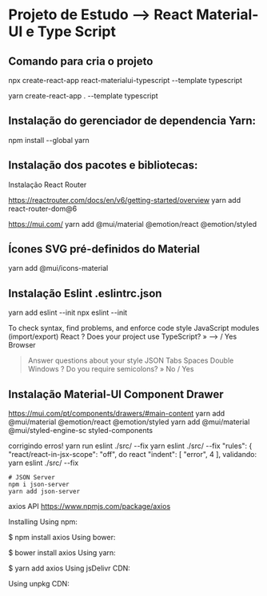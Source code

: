 # Projeto de Estudo --> React Material-UI e Type Script

## Comando para cria o projeto
npx create-react-app react-materialui-typescript --template typescript

yarn create-react-app . --template typescript



## Instalação do gerenciador de dependencia Yarn:
npm install --global yarn


## Instalação dos pacotes e bibliotecas:

Instalação React Router 

https://reactrouter.com/docs/en/v6/getting-started/overview
yarn add react-router-dom@6



https://mui.com/
yarn add @mui/material @emotion/react @emotion/styled


## Ícones SVG pré-definidos do Material
yarn add @mui/icons-material


## Instalação Eslint .eslintrc.json
yarn add eslint --init
npx eslint --init

 To check syntax, find problems, and enforce code style
 JavaScript modules (import/export)
 React
 ? Does your project use TypeScript? » --> / Yes
  Browser
  > Answer questions about your style
  JSON
  > Tabs
  Spaces
  > Double
> Windows
? Do you require semicolons? » No / Yes



## Instalação Material-UI Component Drawer
https://mui.com/pt/components/drawers/#main-content
yarn add @mui/material @emotion/react @emotion/styled
yarn add @mui/material @mui/styled-engine-sc styled-components

corrigindo erros! yarn run eslint ./src/ --fix yarn eslint ./src/ --fix
"rules": { "react/react-in-jsx-scope": "off", do react "indent": [ "error", 4 ],
    validando:
    yarn eslint ./src/ --fix

    # JSON Server
    npm i json-server
    yarn add json-server


axios API
https://www.npmjs.com/package/axios


Installing
Using npm:

$ npm install axios
Using bower:

$ bower install axios
Using yarn:

$ yarn add axios
Using jsDelivr CDN:

<script src="https://cdn.jsdelivr.net/npm/axios/dist/axios.min.js"></script>
Using unpkg CDN:

<script src="https://unpkg.com/axios/dist/axios.min.js"></scrip